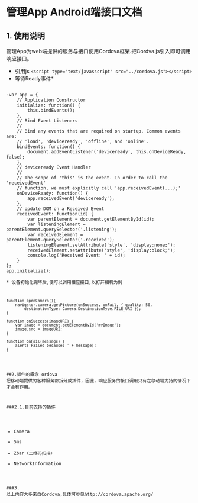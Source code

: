 # 管理App Android端接口文档
## 1. 使用说明
管理App为web端提供的服务与接口使用Cordova框架.把Cordva.js引入即可调用响应接口。  

* 引用js `<script type="text/javasscript" src="../cordova.js"></script>`
* 等待Ready事件*  
<pre><code>
·var app = {
    // Application Constructor
    initialize: function() {
        this.bindEvents();
    },
    // Bind Event Listeners
    //
    // Bind any events that are required on startup. Common events are:
    // 'load', 'deviceready', 'offline', and 'online'.
    bindEvents: function() {
        document.addEventListener('deviceready', this.onDeviceReady, false);
    },
    // deviceready Event Handler
    //
    // The scope of 'this' is the event. In order to call the 'receivedEvent'
    // function, we must explicitly call 'app.receivedEvent(...);'
    onDeviceReady: function() {
        app.receivedEvent('deviceready');
    },
    // Update DOM on a Received Event
    receivedEvent: function(id) {
        var parentElement = document.getElementById(id);
        var listeningElement = parentElement.querySelector('.listening');
        var receivedElement = parentElement.querySelector('.received');
        listeningElement.setAttribute('style', 'display:none;');
        receivedElement.setAttribute('style', 'display:block;');
        console.log('Received Event: ' + id);
    }
};
app.initialize();

* 设备初始化完毕后,便可以调用相应接口,以打开相机为例  

<pre><code>
function openCamera(){
    navigator.camera.getPicture(onSuccess, onFail, { quality: 50,
        destinationType: Camera.DestinationType.FILE_URI });
}

function onSuccess(imageURI) {
    var image = document.getElementById('myImage');
    image.src = imageURI;
}

function onFail(message) {
    alert('Failed because: ' + message);
}
</code></pre>  

##2.插件的概念 
ordova 把移动端提供的各种服务都拆分成插件，因此，响应服务的接口调用只有在移动端支持的情况下才会有作用。  

###2.1.目前支持的插件 
* Camera
* Sms
* Zbar（二维码扫描）
* NetworkInformation

###3. 以上内容大多来自Cordova,具体可参见http://cordova.apache.org/
